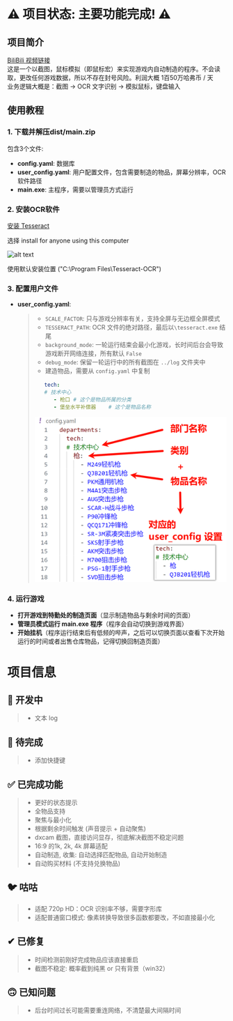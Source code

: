 # ⚠️ 项目状态: 主要功能完成! ⚠️

## 项目简介
[BiliBili 视频链接](https://www.bilibili.com/video/BV13SfTYfE9p)  
这是一个以截图，鼠标模拟（即鼠标宏）来实现游戏内自动制造的程序。不会读取，更改任何游戏数据，所以不存在封号风险。利润大概 1百50万哈弗币 / 天  
业务逻辑大概是：截图 -> OCR 文字识别 -> 模拟鼠标，键盘输入

## 使用教程
### 1. 下载并解压dist/main.zip  
包含3个文件:  
* **config.yaml**: 数据库  
* **user_config.yaml**: 用户配置文件，包含需要制造的物品，屏幕分辨率，OCR软件路径  
* **main.exe**: 主程序，需要以管理员方式运行  

### 2. 安装OCR软件
[安装 Tesseract](https://github.com/UB-Mannheim/tesseract/wiki)

选择 install for anyone using this computer

![alt text](.img/image.png)

使用默认安装位置 ("C:\Program Files\Tesseract-OCR")

### 3. 配置用户文件
* **user_config.yaml**:
    > * `SCALE_FACTOR`: 只与游戏分辨率有关，支持全屏与无边框全屏模式  
    > * `TESSERACT_PATH`: OCR 文件的绝对路径，最后以`\tesseract.exe` 结尾  
    > * `background_mode`: 一轮运行结束会最小化游戏，长时间后台会导致游戏断开网络连接，所有默认 `False`  
    > * `debug_mode`: 保留一轮运行中的所有截图在 `../log` 文件夹中  
    > * 建造物品，需要从 `config.yaml` 中复制  
    > ```yaml
    >    tech: 
    >    # 技术中心
    >       - 枪口 # 这个是物品所属的分类
    >       - 堡垒水平补偿器    # 这个是物品名称
    > ```
    > ![alt text](.img/image1.png)

### 4. 运行游戏
* **打开游戏到特勤处的制造页面**（显示制造物品与剩余时间的页面）
* **管理员模式运行 main.exe 程序**（程序会自动切换到游戏界面）
* **开始挂机**（程序运行结束后有低频的哔声，之后可以切换页面以查看下次开始运行的时间或者出售仓库物品，记得切换回制造页面）

# 项目信息

## 📌 开发中
> * 文本 log

## 🚧 待完成
> * 添加快捷键

## ✅ 已完成功能
> * 更好的状态提示
> * 全物品支持
> * 聚焦与最小化
> * 根据剩余时间触发 (声音提示 + 自动聚焦)
> * dxcam 截图，直接访问显存，彻底解决截图不稳定问题
> * 16:9 的1k, 2k, 4k 屏幕适配
> * 自动制造, 收集: 自动选择匹配物品, 自动开始制造
> * 自动购买材料 (不支持兑换物品)

## 🐦 咕咕
> * 适配 720p HD：OCR 识别率不够，需要字形库
> * 适配普通窗口模式: 像素转换导致很多函数都要改，不如直接最小化

## ✔ 已修复
> * 时间检测前刚好完成物品应该直接重启
> * 截图不稳定: 概率截到纯黑 or 只有背景（win32）

## 🙃 已知问题
> * 后台时间过长可能需要重连网络，不清楚最大间隔时间